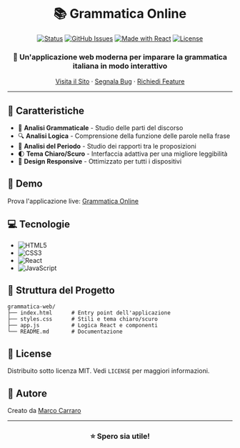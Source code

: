 <div align="center">

# 📚 Grammatica Online

[![Status](https://img.shields.io/badge/status-active-success.svg)](https://mccarrarodev.github.io/grammatica-online)
[![GitHub Issues](https://img.shields.io/github/issues/MCarraroDev/grammatica-online.svg)](https://github.com/MCarraroDev/grammatica-online/issues)
[![Made with React](https://img.shields.io/badge/React-18.0-61DAFB?logo=react)](https://reactjs.org/)
[![License](https://img.shields.io/badge/license-MIT-blue.svg)](LICENSE)

### 🎯 Un'applicazione web moderna per imparare la grammatica italiana in modo interattivo

[Visita il Sito](https://MCarraroDev.github.io/grammatica-online) · [Segnala Bug](https://github.com/MCarraroDev/grammatica-online/issues) · [Richiedi Feature](https://github.com/MCarraroDev/grammatica-online/issues)

</div>

---

## 🌟 Caratteristiche

- 📝 **Analisi Grammaticale** - Studio delle parti del discorso
- 🔍 **Analisi Logica** - Comprensione della funzione delle parole nella frase
- 🔗 **Analisi del Periodo** - Studio dei rapporti tra le proposizioni
- 🌓 **Tema Chiaro/Scuro** - Interfaccia adattiva per una migliore leggibilità
- 📱 **Design Responsive** - Ottimizzato per tutti i dispositivi

## 🚀 Demo

Prova l'applicazione live: [Grammatica Online](https://MCarraroDev.github.io/grammatica-online)

## 💻 Tecnologie

- ![HTML5](https://img.shields.io/badge/HTML5-E34F26?style=for-the-badge&logo=html5&logoColor=white)
- ![CSS3](https://img.shields.io/badge/CSS3-1572B6?style=for-the-badge&logo=css3&logoColor=white)
- ![React](https://img.shields.io/badge/React-61DAFB?style=for-the-badge&logo=react&logoColor=black)
- ![JavaScript](https://img.shields.io/badge/JavaScript-F7DF1E?style=for-the-badge&logo=javascript&logoColor=black)


## 📂 Struttura del Progetto

```
grammatica-web/
├── index.html      # Entry point dell'applicazione
├── styles.css      # Stili e tema chiaro/scuro
├── app.js          # Logica React e componenti
└── README.md       # Documentazione
```

## 📝 License

Distribuito sotto licenza MIT. Vedi `LICENSE` per maggiori informazioni.

## 👤 Autore

Creato da [Marco Carraro](https://github.com/MCarraroDev)

---

<div align="center">

### ⭐ Spero sia utile!

</div>
